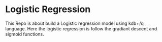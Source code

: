 # Logistic Regression

This Repo is about build a Logistic regression model using kdb+/q language. Here the logistic regression is follow the gradiant descent and sigmoid functions.